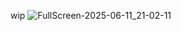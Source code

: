 wip
![FullScreen-2025-06-11_21-02-11](https://github.com/user-attachments/assets/40af8c89-4996-4ccc-a9ed-f6693dd7127c)
